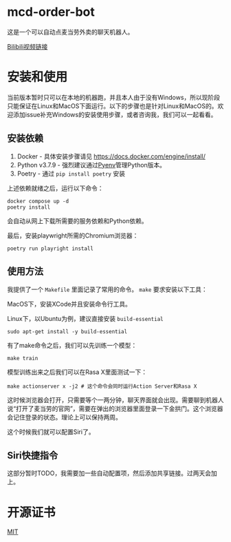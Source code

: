 # mcd-order-bot

这是一个可以自动点麦当劳外卖的聊天机器人。

[Bilibili视频链接](https://www.bilibili.com/video/BV1FA411G7QW/)

# 安装和使用

当前版本暂时只可以在本地的机器跑，并且本人由于没有Windows，所以现阶段只能保证在Linux和MacOS下面运行。以下的步骤也是针对Linux和MacOS的。欢迎添加issue补充Windows的安装使用步骤，或者咨询我，我们可以一起看看。

## 安装依赖

1. Docker - 具体安装步骤请见 https://docs.docker.com/engine/install/
2. Python v3.7.9 - 强烈建议通过[Pyenv]()管理Python版本。
3. Poetry - 通过 `pip install poetry` 安装

上述依赖就绪之后，运行以下命令：

```shell
docker compose up -d
poetry install
```

会自动从网上下载所需要的服务依赖和Python依赖。

最后，安装playwright所需的Chromium浏览器：

```shell
poetry run playright install
```

## 使用方法

我提供了一个 `Makefile` 里面记录了常用的命令。 `make` 要求安装以下工具：

MacOS下，安装XCode并且安装命令行工具。

Linux下，以Ubuntu为例，建议直接安装 `build-essential`

```shell
sudo apt-get install -y build-essential
```

有了make命令之后，我们可以先训练一个模型：

```shell
make train
```

模型训练出来之后我们可以在Rasa X里面测试一下：

```shell
make actionserver x -j2 # 这个命令会同时运行Action Server和Rasa X
```

这时候浏览器会打开，只需要等个一两分钟，聊天界面就会出现。需要聊到机器人说“打开了麦当劳的官网”，需要在弹出的浏览器里面登录一下金拱门。这个浏览器会记住登录的状态。理论上可以保持两周。

这个时候我们就可以配置Siri了。

## Siri快捷指令

这部分暂时TODO，我需要加一些自动配置项，然后添加共享链接。过两天会加上。

# 开源证书

[MIT](./LICENSE)
